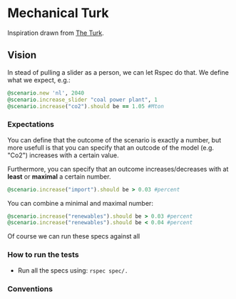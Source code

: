 # Mechanical Turk

Inspiration drawn from [The Turk](http://en.wikipedia.org/wiki/The_Turk).

## Vision

In stead of pulling a slider as a person, we can let Rspec do that. We define
what we expect, e.g.:

````ruby
@scenario.new 'nl', 2040
@scenario.increase_slider "coal power plant", 1
@scenario.increase("co2").should be == 1.05 #Mton
````

### Expectations

You can define that the outcome of the scenario is exactly a number, but more
usefull is that you can specify that an outcode of the model (e.g. "Co2")
increases with a certain value.

Furthermore, you can specify that an outcome increases/decreases with at 
**least** or **maximal** a certain number.

````ruby
@scenario.increase("import").should be > 0.03 #percent
````

You can combine a minimal and maximal number:

````ruby
@scenario.increase("renewables").should be > 0.03 #percent
@scenario.increase("renewables").should be < 0.04 #percent
````

Of course we can run these specs against all

### How to run the tests

* Run all the specs using: `rspec spec/.`

### Conventions


